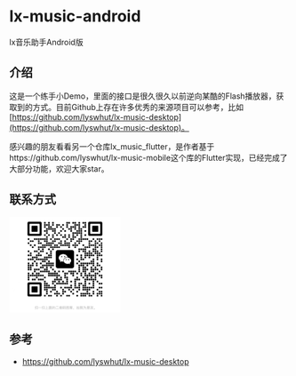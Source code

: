 # lx-music-android

lx音乐助手Android版

## 介绍

这是一个练手小Demo，里面的接口是很久很久以前逆向某酷的Flash播放器，获取到的方式。目前Github上存在许多优秀的来源项目可以参考，比如[https://github.com/lyswhut/lx-music-desktop](https://github.com/lyswhut/lx-music-desktop)。

感兴趣的朋友看看另一个仓库lx_music_flutter，是作者基于https://github.com/lyswhut/lx-music-mobile这个库的Flutter实现，已经完成了大部分功能，欢迎大家star。

## 联系方式

<img src="./wechat.jpg" width="200px">



## 参考

- https://github.com/lyswhut/lx-music-desktop

